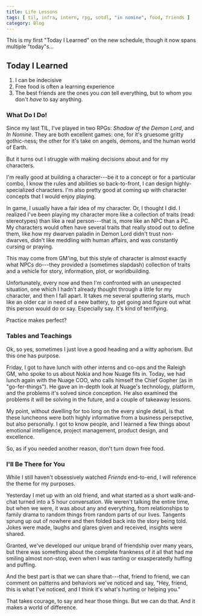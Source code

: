 ```yaml
---
title: Life Lessons
tags: [ til, infra, intern, rpg, sotdl, "in nomine", food, friends ]
category: Blog
---
```


This is my first "Today I Learned" on the new schedule, though it now spans
multiple "today"s...

## Today I Learned

1. I can be indecisive
2. Free food is often a learning experience
3. The best friends are the ones you _can_ tell everything, but to whom you
   don't _have_ to say anything.

### What Do I Do!

Since my last TIL, I've played in two RPGs: _Shadow of the Demon Lord_, and _In
Nomine_. They are both excellent games: one, for it's gruesome gritty gothic-ness; the
other for it's take on angels, demons, and the human world of Earth.

But it turns out I struggle with making decisions about and for my characters.

I'm really good at building a character---be it to a concept or for a particular
combo, I know the rules and abilities so back-to-front, I can design
highly-specialized characters. I'm also pretty good at coming up with character
concepts that I would enjoy playing.

In game, I usually have a fair idea of my character. Or, I thought I did. I
realized I've been playing my character more like a collection of traits (read:
stereotypes) than like a real person---that is, more like an NPC than a PC. My
characters would often have several traits that really stood out to define
them, like how my dwarven paladin in Demon Lord didn't trust non-dwarves, didn't
like meddling with human affairs, and was constantly cursing or praying.

This may come from GM'ing, but this style of character is almost exactly what
NPCs do---they provided a (sometimes slapdash) collection of traits and a vehicle
for story, information, plot, or worldbuilding.

Unfortunately, every now and then I'm confronted with an unexpected situation,
one which I hadn't already thought through a little for my character, and then I
fall apart. It takes me several sputtering starts, much like an older car in
need of a new battery, to get going and figure out what this person would do or
say. Especially say. It's kind of terrifying.

Practice makes perfect?

### Tables and Teachings

Ok, so yes, sometimes I just love a good heading and a witty aphorism. But this
one has purpose.

Friday, I got to have lunch with other interns and co-ops and the Raleigh GM,
who spoke to us about Nokia and how Nuage fits in. Today, we had lunch again
with the Nuage COO, who calls himself the Chief Gopher (as in "go-fer-things").
He gave an in-depth look at Nuage's technology, platform, and the problems it's
solved since conception. He also examined the problems it will be solving in the
future, and a couple of takeaway lessons.

My point, without dwelling for too long on the every single detail, is that
these luncheons were both highly informative from a business persepctive, but
also personally. I got to know people, and I learned a few things about
emotional intelligence, project management, product design, and excellence.

So, as if you needed another reason, don't turn down free food.

### I'll Be There for You

While I still haven't obsessively watched _Friends_ end-to-end, I will
reference the theme for my purposes.

Yesterday I met up with an old friend, and what started as a short walk-and-chat
turned into a 5 hour conversation. We weren't talking the entire time, but when
we were, it was about any and everything, from relationships to family drama to
random things from random parts of our lives. Tangents sprung up out of nowhere
and then folded back into the story being told. Jokes were made, laughs and
glares given and received, insights were shared.

Granted, we've developed our unique brand of friendship over many years, but
there was something about the complete frankness of it all that had me smiling
almost non-stop, even when I was ranting or exasperatedly huffing and puffing.

And the best part is that we can share that---that, friend to friend, we can
comment on patterns and behaviors we've noticed and say, "Hey, friend, this is
what I've noticed, and I think it's what's hurting or helping you."

That takes courage, to say and hear those things. But we can do that. And it
makes a world of difference.
